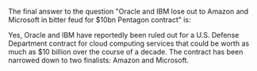 The final answer to the question "Oracle and IBM lose out to Amazon and Microsoft in bitter feud for $10bn Pentagon contract" is:

Yes, Oracle and IBM have reportedly been ruled out for a U.S. Defense Department contract for cloud computing services that could be worth as much as $10 billion over the course of a decade. The contract has been narrowed down to two finalists: Amazon and Microsoft.
